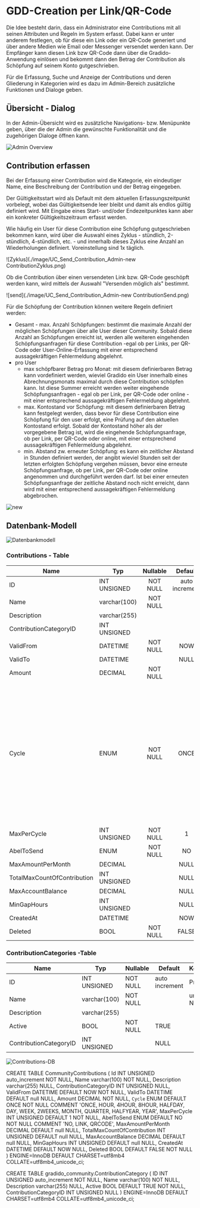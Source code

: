 # GDD-Creation per Link/QR-Code

Die Idee besteht darin, dass ein Administrator eine Contributions mit all seinen Attributen und Regeln im System erfasst. Dabei kann er unter anderem festlegen, ob für diese ein Link oder ein QR-Code generiert und über andere Medien wie Email oder Messenger versendet werden kann. Der Empfänger kann diesen Link bzw QR-Code dann über die Gradido-Anwendung einlösen und bekommt dann den Betrag der Contribution als Schöpfung auf seinem Konto gutgeschrieben.

Für die Erfassung, Suche und Anzeige der Contributions und deren Gliederung in Kategorien wird es dazu im Admin-Bereich zusätzliche Funktionen und Dialoge geben.

## Übersicht - Dialog

In der Admin-Übersicht wird es zusätzliche Navigations- bzw. Menüpunkte geben, über die der Admin die gewünschte Funktionalität und die zugehörigen Dialoge öffnen kann.

![Admin Overview](./image/UC_Send_Contribution_Admin-Overview.png)


## Contribution erfassen

Bei der Erfassung einer Contribution wird die Kategorie, ein eindeutiger Name, eine Beschreibung der Contribution und der Betrag eingegeben.

Der Gültigkeitsstart wird als Default mit dem aktuellen Erfassungszeitpunkt vorbelegt, wobei das Gültigkeitsende leer bleibt und damit als endlos gültig definiert wird. Mit Eingabe eines Start- und/oder Endezeitpunktes kann aber ein konkreter Gültigkeitszeitraum erfasst werden.

Wie häufig ein User für diese Contribution eine Schöpfung gutgeschrieben bekommen kann, wird über die Auswahl eines Zyklus - stündlich, 2-stündlich, 4-stündlich, etc. - und innerhalb dieses Zyklus eine Anzahl an Wiederholungen definiert. Voreinstellung sind 1x täglich.

![Zyklus](./image/UC_Send_Contribution_Admin-new ContributionZyklus.png)

Ob die Contribution über einen versendeten Link bzw. QR-Code geschöpft werden kann, wird mittels der Auswahl "Versenden möglich als" bestimmt.


![send](./image/UC_Send_Contribution_Admin-new ContributionSend.png)


Für die Schöpfung der Contribution können weitere Regeln definiert werden:

* Gesamt - max. Anzahl Schöpfungen:   bestimmt die maximale Anzahl der möglichen Schöpfungen über alle User dieser Community. Sobald diese Anzahl an Schöpfungen erreicht ist, werden alle weiteren eingehenden Schöpfungsanfragen für diese Contribution -egal ob per Links, per QR-Code oder User-Online-Erfassung mit einer entsprechend aussagekräftigen Fehlermeldung abgelehnt.
* pro User
  * max schöpfbarer Betrag pro Monat:   mit diesem definierbaren Betrag kann vordefiniert werden, wieviel Gradido ein User innerhalb eines Abrechnungsmonats maximal durch diese Contribution schöpfen kann. Ist diese Summer erreicht werden weiter eingehende Schöpfungsanfragen - egal ob per Link, per QR-Code oder online - mit einer entsprechend aussagekräftigen Fehlermeldung abgelehnt.
  * max. Kontostand vor Schöpfung:   mit diesem definierbaren Betrag kann festgelegt werden, dass bevor für diese Contribution eine Schöpfung für den user erfolgt, eine Prüfung auf den aktuellen Kontostand erfolgt. Sobald der Kontostand höher als der vorgegebene Betrag ist, wird die eingehende Schöpfungsanfrage, ob per Link, per QR-Code oder online, mit einer entsprechend aussagekräftigen Fehlermeldung abgelehnt.
  * min. Abstand zw. erneuter Schöpfung:   es kann ein zeitlicher Abstand in Stunden definiert werden, der angibt wieviel Stunden seit der letzten erfolgten Schöpfung vergehen müssen, bevor eine erneute Schöpfungsanfrage, ob per Link, per QR-Code oder online angenommen und durchgeführt werden darf. Ist bei einer erneuten Schöpfungsanfrage der zeitliche Abstand noch nicht erreicht, dann wird mit einer entsprechend aussagekräftigen Fehlermeldung abgebrochen.

![new](./image/UC_Send_Contribution_Admin-newContribution.png)


## Datenbank-Modell


![Datenbankmodell](./image/DB-Diagramm_20220518.png)


### Contributions - Table

| Name                        | Typ          | Nullable |    Default    | Kommentar                                                                                                                              |
| --------------------------- | ------------ | :------: | :------------: | -------------------------------------------------------------------------------------------------------------------------------------- |
| ID                          | INT UNSIGNED | NOT NULL | auto increment | PrimaryKey                                                                                                                             |
| Name                        | varchar(100) | NOT NULL |               | unique Name                                                                                                                            |
| Description                 | varchar(255) |         |               |                                                                                                                                        |
| ContributionCategoryID      | INT UNSIGNED |         |               |                                                                                                                                        |
| ValidFrom                   | DATETIME     | NOT NULL |      NOW      |                                                                                                                                        |
| ValidTo                     | DATETIME     |         |      NULL      |                                                                                                                                        |
| Amount                      | DECIMAL      | NOT NULL |               |                                                                                                                                        |
| Cycle                       | ENUM         | NOT NULL |      ONCE      | ONCE, HOUR, 2HOUR, 4HOUR, 8HOUR, HALFDAY, DAY, 2DAYS, 3DAYS, 4DAYS, 5DAYS, 6DAYS, WEEK, 2WEEKS, MONTH, 2MONTH, QUARTER, HALFYEAR, YEAR |
| MaxPerCycle                 | INT UNSIGNED | NOT NULL |       1       |                                                                                                                                        |
| AbelToSend                  | ENUM         | NOT NULL |       NO       | NO, LINK, QRCODE                                                                                                                       |
| MaxAmountPerMonth           | DECIMAL      |         |      NULL      |                                                                                                                                        |
| TotalMaxCountOfContribution | INT UNSIGNED |         |      NULL      |                                                                                                                                        |
| MaxAccountBalance           | DECIMAL      |         |      NULL      |                                                                                                                                        |
| MinGapHours                 | INT UNSIGNED |         |      NULL      |                                                                                                                                        |
| CreatedAt                   | DATETIME     |         |      NOW      |                                                                                                                                        |
| Deleted                     | BOOL         | NOT NULL |     FALSE     |                                                                                                                                        |


### ContributionCategories -Table

| Name                   | Typ          | Nullable | Default        | Kommentar   |
| ---------------------- | ------------ | -------- | -------------- | ----------- |
| ID                     | INT UNSIGNED | NOT NULL | auto increment | PrimaryKey  |
| Name                   | varchar(100) | NOT NULL |                | unique Name |
| Description            | varchar(255) |          |                |             |
| Active                 | BOOL         | NOT NULL | TRUE           |             |
| ContributionCategoryID | INT UNSIGNED |          | NULL           |             |


![Contributions-DB](./image/DB-Diagramm_Contributions.png)



CREATE TABLE CommunityContributions (
Id INT UNSIGNED auto_increment NOT NULL,
Name varchar(100) NOT NULL,
Description varchar(255) NULL,
ContributionCategoryID INT UNSIGNED NULL,
ValidFrom DATETIME DEFAULT NOW NOT NULL,
ValidTo DATETIME DEFAULT null NULL,
Amount DECIMAL NOT NULL,
`Cycle` ENUM DEFAULT ONCE NOT NULL COMMENT 'ONCE, HOUR, 4HOUR, 8HOUR, HALFDAY, DAY, WEEK, 2WEEKS, MONTH, QUARTER, HALFYEAR, YEAR',
MaxPerCycle INT UNSIGNED DEFAULT 1 NOT NULL,
AbelToSend ENUM DEFAULT NO NOT NULL COMMENT 'NO, LINK, QRCODE',
MaxAmountPerMonth DECIMAL DEFAULT null NULL,
TotalMaxCountOfContribution INT UNSIGNED DEFAULT null NULL,
MaxAccountBalance DECIMAL DEFAULT null NULL,
MinGapHours INT UNSIGNED DEFAULT null NULL,
CreatedAt DATETIME DEFAULT NOW NULL,
Deleted BOOL DEFAULT FALSE NOT NULL
)
ENGINE=InnoDB
DEFAULT CHARSET=utf8mb4
COLLATE=utf8mb4_unicode_ci;



CREATE TABLE gradido_community.ContributionCategory (
ID INT UNSIGNED auto_increment NOT NULL,
Name varchar(100) NOT NULL,
Description varchar(255) NULL,
Active BOOL DEFAULT TRUE NOT NULL,
ContributionCategoryID INT UNSIGNED NULL
)
ENGINE=InnoDB
DEFAULT CHARSET=utf8mb4
COLLATE=utf8mb4_unicode_ci;
